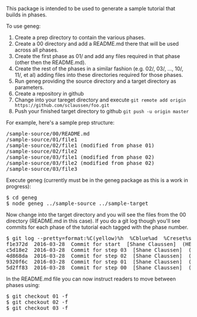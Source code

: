 This package is intended to be used to generate a sample tutorial that
builds in phases.

To use geneg:

1. Create a prep directory to contain the various phases.
1. Create a 00 directory and add a README.md there that will be used across all phases.
1. Create the first phase as 01/ and add any files required in that phase (other then the README.md).
1. Create the rest of the phases in a similar fashion (e.g. 02/, 03/, ..., 10/, 11/, et al) adding files into these directories required for those phases.
1. Run geneg providing the source directory and a target directory as parameters.
1. Create a repository in github
1. Change into your tareget directory and execute `git remote add origin https://github.com/sclaussen/foo.git`
1. Push your finished target directory to github `git push -u origin master`

For example, here's a sample prep structure:

<pre>
/sample-source/00/README.md
/sample-source/01/file1
/sample-source/02/file1 (modified from phase 01)
/sample-source/02/file2
/sample-source/03/file1 (modified from phase 02)
/sample-source/03/file2 (modified from phase 02)
/sample-source/03/file3
</pre>

Execute geneg (currently must be in the geneg package as this is a
work in progress):

<pre>
$ cd geneg
$ node geneg ../sample-source ../sample-target
</pre>

Now change into the target directory and you will see the files from
the 00 directory (README.md in this case).  If you do a git log though
you'll see commits for each phase of the tutorial each tagged with the
phase number.

<pre>
$ git log --pretty=format:%C(yellow)%h  %Cblue%ad  %Creset%s%Cgreen  [%cn] %Cred%d --decorate --date=short
f1e372d  2016-03-28  Commit for start  [Shane Claussen]  (HEAD -> master, tag: start)
c5d18e2  2016-03-28  Commit for step 03  [Shane Claussen]  (tag: 03)
4d868da  2016-03-28  Commit for step 02  [Shane Claussen]  (tag: 02)
9320f6c  2016-03-28  Commit for step 01  [Shane Claussen]  (tag: 01)
5d2ff83  2016-03-28  Commit for step 00  [Shane Claussen]  (tag: 00)
</pre>

In the README.md file you can now instruct readers to move between
phases using:

<pre>
$ git checkout 01 -f
$ git checkout 02 -f
$ git checkout 03 -f
</pre>
